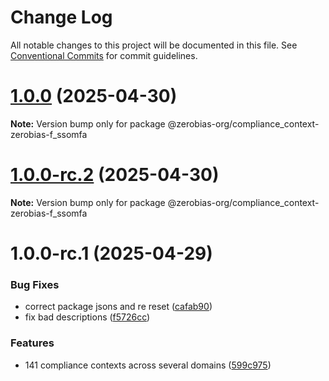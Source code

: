# Change Log

All notable changes to this project will be documented in this file.
See [Conventional Commits](https://conventionalcommits.org) for commit guidelines.

# [1.0.0](https://github.com/zerobias-org/compliance_context/compare/@zerobias-org/compliance_context-zerobias-f_ssomfa@1.0.0-rc.2...@zerobias-org/compliance_context-zerobias-f_ssomfa@1.0.0) (2025-04-30)

**Note:** Version bump only for package @zerobias-org/compliance_context-zerobias-f_ssomfa





# [1.0.0-rc.2](https://github.com/zerobias-org/compliance_context/compare/@zerobias-org/compliance_context-zerobias-f_ssomfa@1.0.0-rc.1...@zerobias-org/compliance_context-zerobias-f_ssomfa@1.0.0-rc.2) (2025-04-30)

**Note:** Version bump only for package @zerobias-org/compliance_context-zerobias-f_ssomfa





# 1.0.0-rc.1 (2025-04-29)


### Bug Fixes

* correct package jsons and re reset ([cafab90](https://github.com/zerobias-org/compliance_context/commit/cafab90b3771e45ffeefa4ea2dca415266baa99f))
* fix bad descriptions ([f5726cc](https://github.com/zerobias-org/compliance_context/commit/f5726cc749df176f6d8e37f3d2ed07b1302f60e5))


### Features

* 141 compliance contexts across several domains ([599c975](https://github.com/zerobias-org/compliance_context/commit/599c975fcf3da5bbfffe4113c7f5f793e5231e68))

